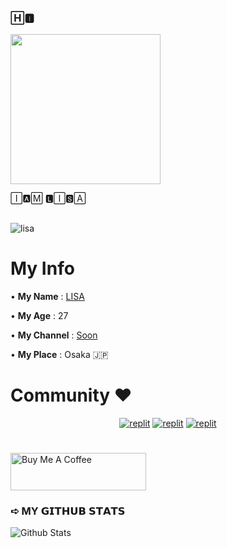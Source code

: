 ### 🄷🅸︎  

<img src="https://te.legra.ph/file/23558be9b42169a90c592.gif" width="240px">




🄸🅰︎🄼 🅻︎🄸🆂︎🄰 


##

![lisa](https://github.com/LISA-KOREA/UPLOADER-BOT-V4/assets/106958298/3d13e453-6d05-4eff-a7fe-db1cdae78e82)

# My Info

 • **My Name** : [LISA](#)
 
 • **My Age** : 27
 
 • **My Channel** : [Soon](#)
 
 • **My Place** : Osaka 🇯🇵

 #

# Community ❤️
</p>
<p align="center">
<a href="#"><img alt="replit" src="https://img.shields.io/badge/-Instagram-pink?style=for-the-badge&logo=instagram&logoColor=white"/></a> <a href="#"><img alt="replit" src="https://img.shields.io/badge/-Telegram-blue?style=for-the-badge&logo=telegram&logoColor=white"/></a>
<a href="#"><img alt="replit" src="https://img.shields.io/badge/-youtube-red?style=for-the-badge&logo=youtube&logoColor=white"/></a>
</p>

#

<a href="#" target="_blank"><img src="https://cdn.buymeacoffee.com/buttons/v2/arial-yellow.png" alt="Buy Me A Coffee" style="height: 60px !important;width: 217px !important;" ></a>



### ➪ MY 𝗚𝗜𝗧𝗛𝗨𝗕 𝗦𝗧𝗔𝗧𝗦

![Github Stats](https://github-stats-alpha.vercel.app/api/?username=LISA-KOREAN&tc=323&ic=323)

